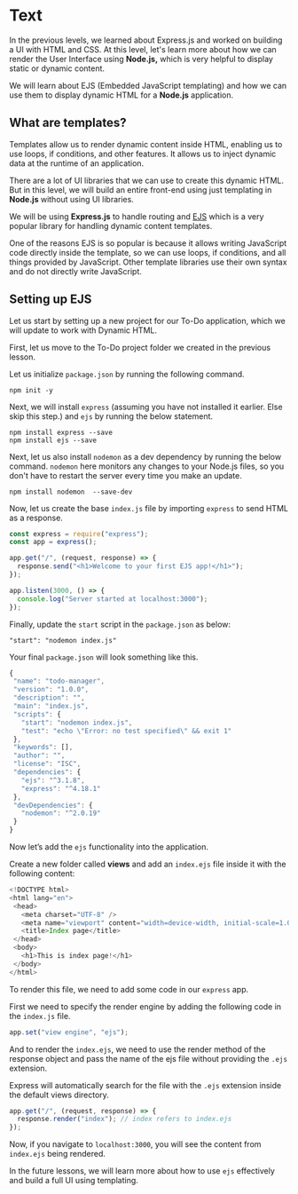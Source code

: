 # Text

In the previous levels, we learned about Express.js and worked on building a UI with HTML and CSS. At this level, let's learn more about how we can render the User Interface using **Node.js,** which is very helpful to display static or dynamic content.

We will learn about EJS (Embedded JavaScript templating) and how we can use them to display dynamic HTML for a **Node.js** application.

## What are templates?

Templates allow us to render dynamic content inside HTML, enabling us to use loops, if conditions, and other features. It allows us to inject dynamic data at the runtime of an application.

There are a lot of UI libraries that we can use to create this dynamic HTML. But in this level, we will build an entire front-end using just templating in **Node.js** without using UI libraries.

We will be using **Express.js** to handle routing and [EJS](https://ejs.co/) which is a very popular library for handling dynamic content templates.

One of the reasons EJS is so popular is because it allows writing JavaScript code directly inside the template, so we can use loops, if conditions, and all things provided by JavaScript. Other template libraries use their own syntax and do not directly write JavaScript.

## Setting up EJS

Let us start by setting up a new project for our To-Do application, which we will update to work with Dynamic HTML.

First, let us move to the To-Do project folder we created in the previous lesson.

Let us initialize `package.json` by running the following command.

```
npm init -y
```

Next, we will install `express` (assuming you have not installed it earlier. Else skip this step.) and `ejs` by running the below statement.

```
npm install express --save
npm install ejs --save
```

Next, let us also install `nodemon` as a dev dependency by running the below command. `nodemon` here monitors any changes to your Node.js files, so you don't have to restart the server every time you make an update.

```
npm install nodemon  --save-dev
```

Now, let us create the base `index.js` file by importing `express` to send HTML as a response.

```js
const express = require("express");
const app = express();

app.get("/", (request, response) => {
  response.send("<h1>Welcome to your first EJS app!</h1>");
});

app.listen(3000, () => {
  console.log("Server started at localhost:3000");
});
```

Finally, update the `start` script in the `package.json` as below:

```
"start": "nodemon index.js"
```

Your final `package.json` will look something like this.

```js
{
 "name": "todo-manager",
 "version": "1.0.0",
 "description": "",
 "main": "index.js",
 "scripts": {
   "start": "nodemon index.js",
   "test": "echo \"Error: no test specified\" && exit 1"
 },
 "keywords": [],
 "author": "",
 "license": "ISC",
 "dependencies": {
   "ejs": "^3.1.8",
   "express": "^4.18.1"
 },
 "devDependencies": {
   "nodemon": "^2.0.19"
 }
}
```

Now let’s add the `ejs` functionality into the application.

Create a new folder called **views** and add an `index.ejs` file inside it with the following content:

```js
<!DOCTYPE html>
<html lang="en">
 <head>
   <meta charset="UTF-8" />
   <meta name="viewport" content="width=device-width, initial-scale=1.0" />
   <title>Index page</title>
 </head>
 <body>
   <h1>This is index page!</h1>
 </body>
</html>
```

To render this file, we need to add some code in our `express` app.

First we need to specify the render engine by adding the following code in the `index.js` file.

```js
app.set("view engine", "ejs");
```

And to render the `index.ejs`, we need to use the render method of the response object and pass the name of the ejs file without providing the `.ejs` extension.

Express will automatically search for the file with the `.ejs` extension inside the default views directory.

```js
app.get("/", (request, response) => {
  response.render("index"); // index refers to index.ejs
});
```

Now, if you navigate to `localhost:3000`, you will see the content from `index.ejs` being rendered.

In the future lessons, we will learn more about how to use `ejs` effectively and build a full UI using templating.
